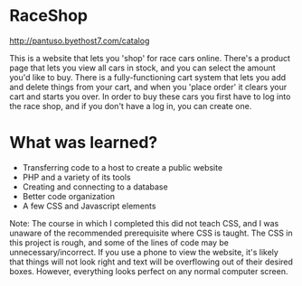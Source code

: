# RaceShop

http://pantuso.byethost7.com/catalog

This is a website that lets you 'shop' for race cars online. There's a product page that lets you view all cars in stock, and you can select the amount you'd like to buy. There is a fully-functioning cart system that lets you add and delete things from your cart, and when you 'place order' it clears your cart and starts you over. In order to buy these cars you first have to log into the race shop, and if you don't have a log in, you can create one.

# What was learned?

* Transferring code to a host to create a public website
* PHP and a variety of its tools
* Creating and connecting to a database
* Better code organization
* A few CSS and Javascript elements

Note: The course in which I completed this did not teach CSS, and I was unaware of the recommended prerequisite where CSS is taught. The CSS in this project is rough, and some of the lines of code may be unnecessary/incorrect. If you use a phone to view the website, it's likely that things will not look right and text will be overflowing out of their desired boxes. However, everything looks perfect on any normal computer screen.
